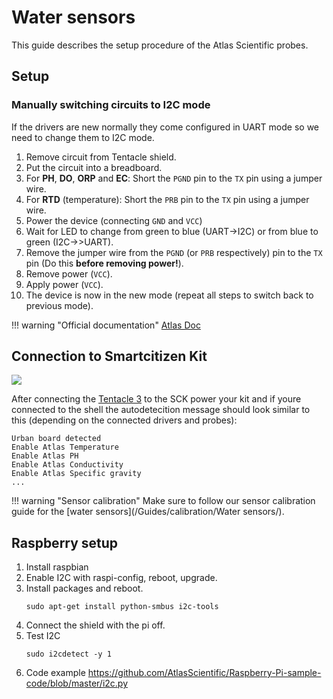 # Water sensors

This guide describes the setup procedure of the Atlas Scientific probes.

## Setup

### Manually switching circuits to I2C mode

If the drivers are new normally they come configured in UART mode so we need to change them to I2C mode.

1. Remove circuit from Tentacle shield.
2. Put the circuit into a breadboard.
3. For **PH**, **DO**, **ORP** and **EC**: Short the `PGND` pin to the `TX` pin using a jumper wire.
4. For **RTD** (temperature): Short the `PRB` pin to the `TX` pin using a jumper wire.
5. Power the device (connecting `GND` and `VCC`)
6. Wait for LED to change from green to blue (UART→I2C) or from blue to green (I2C→>UART).
7. Remove the jumper wire from the `PGND` (or `PRB` respectively) pin to the `TX` pin (Do this **before removing power!**).
8. Remove power (`VCC`).
9. Apply power (`VCC`).
10. The device is now in the new mode (repeat all steps to switch back to previous mode).

!!! warning "Official documentation"
    [Atlas Doc](https://www.whiteboxes.ch/tentacle/#tentacle-t3)

## Connection to Smartcitizen Kit

![](https://i.imgur.com/Dc6Us2F.png)

After connecting the [Tentacle 3](https://atlas-scientific.com/carrier-boards/whitebox-labs-tentacle-t3/) to the SCK power your kit and if youre connected to the shell the autodetecition message should look similar to this (depending on the connected drivers and probes):

```
Urban board detected
Enable Atlas Temperature
Enable Atlas PH
Enable Atlas Conductivity
Enable Atlas Specific gravity
...
```

!!! warning "Sensor calibration"
    Make sure to follow our sensor calibration guide for the [water sensors](/Guides/calibration/Water sensors/).

## Raspberry setup

1. Install raspbian
2. Enable I2C with raspi-config, reboot, upgrade.
3. Install packages and reboot.
    ```
    sudo apt-get install python-smbus i2c-tools
    ```
4. Connect the shield with the pi off.
5. Test I2C 
    ```
    sudo i2cdetect -y 1
    ```
6. Code example https://github.com/AtlasScientific/Raspberry-Pi-sample-code/blob/master/i2c.py
